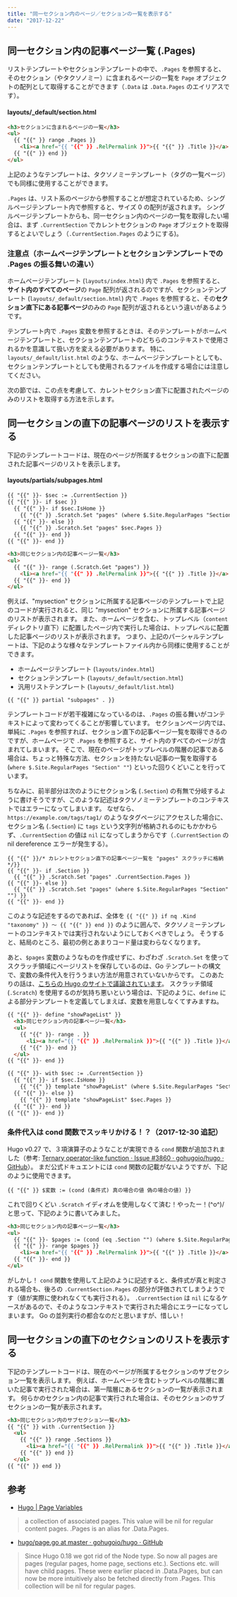 ```yaml
---
title: "同一セクション内のページ／セクションの一覧を表示する"
date: "2017-12-22"
---
```


同一セクション内の記事ページ一覧 (.Pages)
----

リストテンプレートやセクションテンプレートの中で、`.Pages` を参照すると、そのセクション（やタクソノミー）に含まれるページの一覧を `Page` オブジェクトの配列として取得することができます（`.Data` は `.Data.Pages` のエイリアスです）。

#### layouts/_default/section.html

~~~ html
<h3>セクションに含まれるページの一覧</h3>
<ul>
  {{ "{{" }} range .Pages }}
    <li><a href="{{ "{{" }} .RelPermalink }}">{{ "{{" }} .Title }}</a>
  {{ "{{" }} end }}
</ul>
~~~

上記のようなテンプレートは、タクソノミーテンプレート（タグの一覧ページ）でも同様に使用することができます。

`.Pages` は、リスト系のページから参照することが想定されているため、シングルページテンプレート内で参照すると、サイズ 0 の配列が返されます。
シングルページテンプレートからも、同一セクション内のページの一覧を取得したい場合は、まず `.CurrentSection` でカレントセクションの `Page` オブジェクトを取得するとよいでしょう（`.CurrentSection.Pages` のようにする)。


### 注意点（ホームページテンプレートとセクションテンプレートでの .Pages の振る舞いの違い）

ホームページテンプレート (`layouts/index.html`) 内で `.Pages` を参照すると、**サイト内のすべてのページ**の `Page` 配列が返されるのですが、セクションテンプレート (`layouts/_default/section.html`) 内で `.Pages` を参照すると、その**セクション直下にある記事ページ**のみの `Page` 配列が返されるという違いがあるようです。

テンプレート内で `.Pages` 変数を参照するときは、そのテンプレートがホームページテンプレートと、セクションテンプレートのどちらのコンテキストで使用されるかを意識して扱い方を変える必要があります。
特に、`layouts/_default/list.html` のような、ホームページテンプレートとしても、セクションテンプレートとしても使用されるファイルを作成する場合には注意してください。

次の節では、この点を考慮して、カレントセクション直下に配置されたページのみのリストを取得する方法を示します。


同一セクションの直下の記事ページのリストを表示する
----

下記のテンプレートコードは、現在のページが所属するセクションの直下に配置された記事ページのリストを表示します。


#### layouts/partials/subpages.html

~~~ html
{{ "{{" }}- $sec := .CurrentSection }}
{{ "{{" }}- if $sec }}
  {{ "{{" }}- if $sec.IsHome }}
    {{ "{{" }} .Scratch.Set "pages" (where $.Site.RegularPages "Section" "") }}
  {{ "{{" }}- else }}
    {{ "{{" }} .Scratch.Set "pages" $sec.Pages }}
  {{ "{{" }}- end }}
{{ "{{" }}- end }}

<h3>同じセクション内の記事ページ一覧</h3>
<ul>
  {{ "{{" }}- range (.Scratch.Get "pages") }}
    <li><a href="{{ "{{" }} .RelPermalink }}">{{ "{{" }} .Title }}</a>
  {{ "{{" }}- end }}
</ul>
~~~

例えば、"mysection" セクションに所属する記事ページのテンプレートで上記のコードが実行されると、同じ "mysection" セクションに所属する記事ページのリストが表示されます。
また、ホームページを含む、トップレベル（`content` ディレクトリ直下）に配置したページ内で実行した場合は、トップレベルに配置した記事ページのリストが表示されます。
つまり、上記のパーシャルテンプレートは、下記のような様々なテンプレートファイル内から同様に使用することができます。

- ホームページテンプレート (`layouts/index.html`)
- セクションテンプレート (`layouts/_default/section.html`)
- 汎用リストテンプレート (`layouts/_default/list.html`)

~~~
{{ "{{" }} partial "subpages" . }}
~~~

テンプレートコードが若干複雑になっているのは、`.Pages` の振る舞いがコンテキストによって変わってくることが影響しています。
セクションページ内では、単純に `.Pages` を参照すれば、セクション直下の記事ページ一覧を取得できるのですが、ホームページで `.Pages` を参照すると、サイト内のすべてのページが含まれてしまいます。
そこで、現在のページがトップレベルの階層の記事である場合は、ちょっと特殊な方法、セクションを持たない記事の一覧を取得する (`where $.Site.RegularPages "Section" ""`) といった回りくどいことを行っています。

ちなみに、前半部分は次のようにセクション名 (`.Section`) の有無で分岐するように書けそうですが、このような記述はタクソノミーテンプレートのコンテキストではエラーになってしまいます。
なぜなら、`https://example.com/tags/tag1/` のようなタグページにアクセスした場合に、セクション名 (`.Section`) に `tags` という文字列が格納されるのにもかかわらず、`.CurrentSection` の値は `nil` になってしまうからです（`.CurrentSection` の nil dereference エラーが発生する）。

~~~
{{ "{{" }}/* カレントセクション直下の記事ページ一覧を "pages" スクラッチに格納 */}}
{{ "{{" }}- if .Section }}
  {{ "{{" }} .Scratch.Set "pages" .CurrentSection.Pages }}
{{ "{{" }}- else }}
  {{ "{{" }} .Scratch.Set "pages" (where $.Site.RegularPages "Section" "") }}
{{ "{{" }}- end }}
~~~

このような記述をするのであれば、全体を `{{ "{{" }} if nq .Kind "taxonomy" }} 〜 {{ "{{" }} end }}` のように囲んで、タクソノミーテンプレートのコンテキストでは実行されないようにしておくべきでしょう。
そうすると、結局のところ、最初の例とあまりコード量は変わらなくなります。

あと、`$pages` 変数のようなものを作成せずに、わざわざ `.Scratch.Set` を使ってスクラッチ領域にページリストを保存しているのは、Go テンプレートの構文で、変数の条件代入を行ううまい方法が用意されていないからです。
このあたりの話は、[こちらの Hugo のサイトで議論されています](https://github.com/golang/go/issues/10608)。
スクラッチ領域 (`.Scratch`) を使用するのが気持ち悪いという場合は、下記のように、`define` による部分テンプレートを定義してしまえば、変数を用意しなくてすみますね。

~~~ html
{{ "{{" }}- define "showPageList" }}
  <h3>同じセクション内の記事ページ一覧</h3>
  <ul>
    {{ "{{" }}- range . }}
      <li><a href="{{ "{{" }} .RelPermalink }}">{{ "{{" }} .Title }}</a>
    {{ "{{" }}- end }}
  </ul>
{{ "{{" }}- end }}

{{ "{{" }}- with $sec := .CurrentSection }}
  {{ "{{" }}- if $sec.IsHome }}
    {{ "{{" }} template "showPageList" (where $.Site.RegularPages "Section" "") }}
  {{ "{{" }}- else }}
    {{ "{{" }} template "showPageList" $sec.Pages }}
  {{ "{{" }}- end }}
{{ "{{" }}- end }}
~~~


### 条件代入は cond 関数でスッキリかける！？（2017-12-30 追記）

Hugo v0.27 で、３項演算子のようなことが実現できる `cond` 関数が追加されました（参考: [Ternary operator-like function · Issue #3860 · gohugoio/hugo · GitHub](https://github.com/gohugoio/hugo/issues/3860)）。
まだ公式ドキュエントには `cond` 関数の記載がないようですが、下記のように使用できます。

~~~
{{ "{{" }} $変数 := (cond (条件式) 真の場合の値 偽の場合の値) }}
~~~

これで回りくどい `.Scratch` イディオムを使用しなくて済む！やったー！(^o^)/
と思って、下記のように書いてみました。

~~~ html
<h3>同じセクション内の記事ページ一覧</h3>
<ul>
  {{ "{{" }}- $pages := (cond (eq .Section "") (where $.Site.RegularPages "Section" "") .CurrentSection.Pages) }}
  {{ "{{" }}- range $pages }}
    <li><a href="{{ "{{" }} .RelPermalink }}">{{ "{{" }} .Title }}</a>
  {{ "{{" }}- end }}
</ul>
~~~

がしかし！
`cond` 関数を使用して上記のように記述すると、条件式が真と判定される場合も、後ろの `.CurrentSection.Pages` の部分が評価されてしまうようです（値が実際に使われなくても実行される）。
`.CurrentSection` は `nil` になるケースがあるので、そのようなコンテキストで実行された場合にエラーになってしまいます。
Go の並列実行の都合なのだと思いますが、惜しい！


同一セクションの直下のセクションのリストを表示する
----

下記のテンプレートコードは、現在のページが所属するセクションのサブセクション一覧を表示します。
例えば、ホームページを含むトップレベルの階層に置いた記事で実行された場合は、第一階層にあるセクションの一覧が表示されます。
何らかのセクション内の記事で実行された場合は、そのセクションのサブセクションの一覧が表示されます。

~~~ html
<h3>同じセクション内のサブセクション一覧</h3>
{{ "{{" }} with .CurrentSection }}
  <ul>
    {{ "{{" }} range .Sections }}
      <li><a href="{{ "{{" }} .RelPermalink }}">{{ "{{" }} .Title }}</a>
    {{ "{{" }} end }}
  </ul>
{{ "{{" }} end }}
~~~


参考
----

- [Hugo | Page Variables](https://gohugo.io/variables/page/)
> a collection of associated pages. This value will be nil for regular content pages. .Pages is an alias for .Data.Pages.

- [hugo/page.go at master · gohugoio/hugo · GitHub](https://github.com/gohugoio/hugo/blob/master/hugolib/page.go#L101)
> Since Hugo 0.18 we got rid of the Node type. So now all pages are pages (regular pages, home page, sections etc.).
> Sections etc. will have child pages. These were earlier placed in .Data.Pages, but can now be more intuitively also be fetched directly from .Pages.
> This collection will be nil for regular pages.

